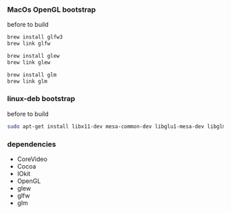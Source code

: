 ### MacOs OpenGL bootstrap

before to build

```bash
brew install glfw3
brew link glfw
```

```bash
brew install glew
brew link glew
```

```bash
brew install glm
brew link glm
```

### linux-deb bootstrap

before to build

```bash
sudo apt-get install libx11-dev mesa-common-dev libglu1-mesa-dev libglm-dev libglfw3-dev libglew-dev
```

### dependencies

- CoreVideo
- Cocoa
- IOkit
- OpenGL
- glew
- glfw
- glm
